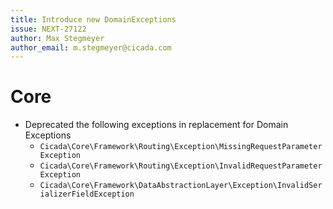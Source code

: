 ```yaml
---
title: Introduce new DomainExceptions
issue: NEXT-27122
author: Max Stegmeyer
author_email: m.stegmeyer@cicada.com
---
```


# Core
* Deprecated the following exceptions in replacement for Domain Exceptions 
  * `Cicada\Core\Framework\Routing\Exception\MissingRequestParameterException`
  * `Cicada\Core\Framework\Routing\Exception\InvalidRequestParameterException`
  * `Cicada\Core\Framework\DataAbstractionLayer\Exception\InvalidSerializerFieldException`
